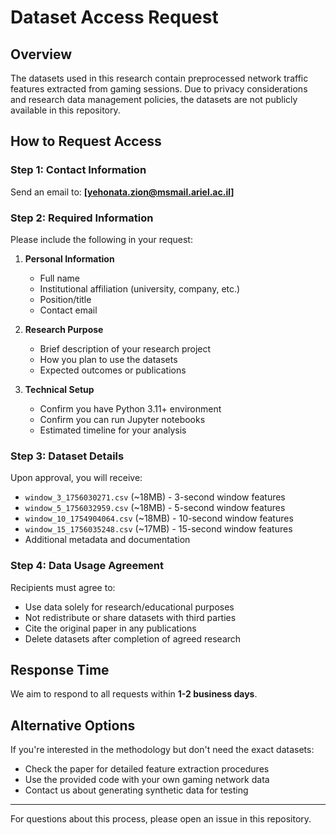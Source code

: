 # Dataset Access Request

## Overview
The datasets used in this research contain preprocessed network traffic features extracted from gaming sessions. Due to privacy considerations and research data management policies, the datasets are not publicly available in this repository.

## How to Request Access

### Step 1: Contact Information
Send an email to: **[yehonata.zion@msmail.ariel.ac.il]**

### Step 2: Required Information
Please include the following in your request:

1. **Personal Information**
   - Full name
   - Institutional affiliation (university, company, etc.)
   - Position/title
   - Contact email

2. **Research Purpose**
   - Brief description of your research project
   - How you plan to use the datasets
   - Expected outcomes or publications

3. **Technical Setup**
   - Confirm you have Python 3.11+ environment
   - Confirm you can run Jupyter notebooks
   - Estimated timeline for your analysis

### Step 3: Dataset Details
Upon approval, you will receive:

- `window_3_1756030271.csv` (~18MB) - 3-second window features
- `window_5_1756032959.csv` (~18MB) - 5-second window features  
- `window_10_1754904064.csv` (~18MB) - 10-second window features
- `window_15_1756035248.csv` (~17MB) - 15-second window features
- Additional metadata and documentation

### Step 4: Data Usage Agreement
Recipients must agree to:
- Use data solely for research/educational purposes
- Not redistribute or share datasets with third parties
- Cite the original paper in any publications
- Delete datasets after completion of agreed research

## Response Time
We aim to respond to all requests within **1-2 business days**.

## Alternative Options
If you're interested in the methodology but don't need the exact datasets:
- Check the paper for detailed feature extraction procedures
- Use the provided code with your own gaming network data
- Contact us about generating synthetic data for testing

---

For questions about this process, please open an issue in this repository.
